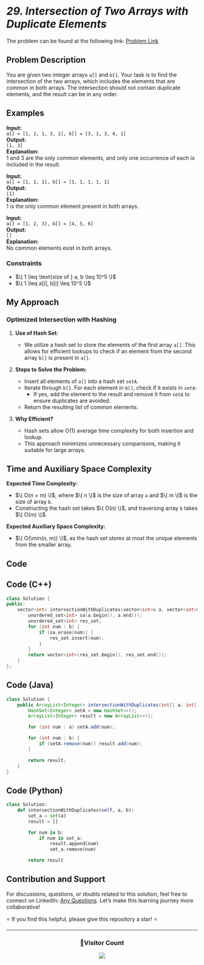 # _29. Intersection of Two Arrays with Duplicate Elements_

The problem can be found at the following link: [Problem Link](https://www.geeksforgeeks.org/problems/intersection-of-two-arrays-with-duplicate-elements/1)

## **Problem Description**

You are given two integer arrays `a[]` and `b[]`. Your task is to find the intersection of the two arrays, which includes the elements that are common in both arrays. The intersection should not contain duplicate elements, and the result can be in any order.

## **Examples**

**Input:**  
`a[] = [1, 2, 1, 3, 1], b[] = [3, 1, 3, 4, 1]`  
**Output:**  
`[1, 3]`  
**Explanation:**  
1 and 3 are the only common elements, and only one occurrence of each is included in the result.

**Input:**  
`a[] = [1, 1, 1], b[] = [1, 1, 1, 1, 1]`  
**Output:**  
`[1]`  
**Explanation:**  
1 is the only common element present in both arrays.

**Input:**  
`a[] = [1, 2, 3], b[] = [4, 5, 6]`  
**Output:**  
`[]`  
**Explanation:**  
No common elements exist in both arrays.

### **Constraints**

- $\( 1 \leq \text{size of } a, b \leq 10^5 \)$
- $\( 1 \leq a[i], b[i] \leq 10^5 \)$

## **My Approach**

### **Optimized Intersection with Hashing**

1. **Use of Hash Set:**

   - We utilize a hash set to store the elements of the first array `a[]`. This allows for efficient lookups to check if an element from the second array `b[]` is present in `a[]`.

2. **Steps to Solve the Problem:**

   - Insert all elements of `a[]` into a hash set `setA`.
   - Iterate through `b[]`. For each element in `b[]`, check if it exists in `setA`:
     - If yes, add the element to the result and remove it from `setA` to ensure duplicates are avoided.
   - Return the resulting list of common elements.

3. **Why Efficient?**
   - Hash sets allow O(1) average time complexity for both insertion and lookup.
   - This approach minimizes unnecessary comparisons, making it suitable for large arrays.

## **Time and Auxiliary Space Complexity**

**Expected Time Complexity:**

- $\( O(n + m) \)$, where $\( n \)$ is the size of array `a` and $\( m \)$ is the size of array `b`.
- Constructing the hash set takes $\( O(n) \)$, and traversing array `b` takes $\( O(m) \)$.

**Expected Auxiliary Space Complexity:**

- $\( O(\min(n, m)) \)$, as the hash set stores at most the unique elements from the smaller array.

## **Code**

## Code (C++)

```cpp
class Solution {
public:
    vector<int> intersectionWithDuplicates(vector<int>& a, vector<int>& b) {
        unordered_set<int> sa(a.begin(), a.end());
        unordered_set<int> res_set;
        for (int num : b) {
            if (sa.erase(num)) {
                res_set.insert(num);
            }
        }
        return vector<int>(res_set.begin(), res_set.end());
    }
};
```

## Code (Java)

```java
class Solution {
    public ArrayList<Integer> intersectionWithDuplicates(int[] a, int[] b) {
        HashSet<Integer> setA = new HashSet<>();
        ArrayList<Integer> result = new ArrayList<>();

        for (int num : a) setA.add(num);

        for (int num : b) {
            if (setA.remove(num)) result.add(num);
        }

        return result;
    }
}
```

## Code (Python)

```python
class Solution:
    def intersectionWithDuplicates(self, a, b):
        set_a = set(a)
        result = []

        for num in b:
            if num in set_a:
                result.append(num)
                set_a.remove(num)

        return result
```

## **Contribution and Support**

For discussions, questions, or doubts related to this solution, feel free to connect on LinkedIn: [Any Questions](https://www.linkedin.com/in/patel-hetkumar-sandipbhai-8b110525a/). Let’s make this learning journey more collaborative!

⭐ If you find this helpful, please give this repository a star! ⭐

---

<div align="center">
  <h3><b>📍Visitor Count</b></h3>
</div>

<p align="center">
  <img src="https://visitor-badge.laobi.icu/badge?page_id=Hunterdii.GeeksforGeeks-POTD" />
</p>
